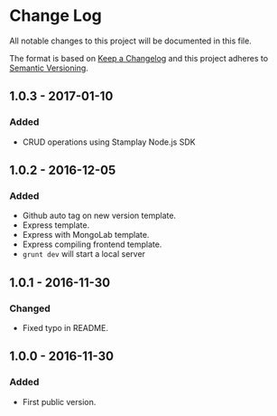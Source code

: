 # Change Log
All notable changes to this project will be documented in this file.

The format is based on [Keep a Changelog](http://keepachangelog.com/) 
and this project adheres to [Semantic Versioning](http://semver.org/).

## 1.0.3 - 2017-01-10
### Added
- CRUD operations using Stamplay Node.js SDK

## 1.0.2 - 2016-12-05
### Added
- Github auto tag on new version template.
- Express template.
- Express with MongoLab template.
- Express compiling frontend template.
- `grunt dev` will start a local server 

## 1.0.1 - 2016-11-30
### Changed
- Fixed typo in README.

## 1.0.0 - 2016-11-30
### Added
- First public version.
